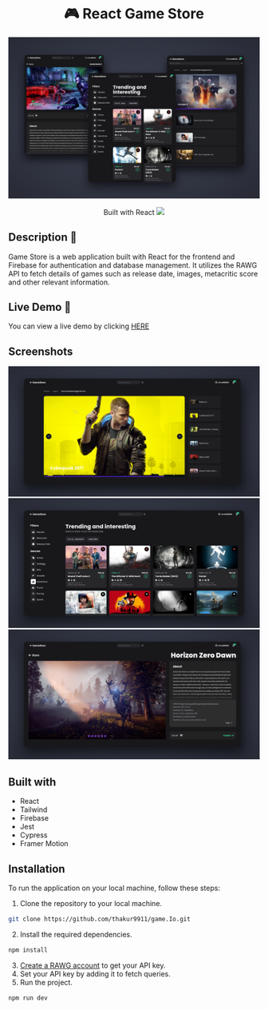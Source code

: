 <h1 align="center">🎮 React Game Store</h1>

<p align="center">
    <img src="img/showcase_1.png" alt="showcase">
</p>
<p align=center>Built with React <img src="https://skillicons.dev/icons?i=react" width="16px"></p>

## Description 📝

<p>Game Store is a web application built with React for the frontend and Firebase for authentication and database management. It utilizes the RAWG API to fetch details of games such as release date, images, metacritic score and other relevant information.</p> 

## Live Demo 🔴

<p>You can view a live demo by clicking <a href="#">HERE</a></p>

## Screenshots

![](/img/showcase_5.png)
![](/img/showcase_3.png)
![](/img/showcase_4.png)

## Built with

- React
- Tailwind
- Firebase
- Jest
- Cypress
- Framer Motion

## Installation

To run the application on your local machine, follow these steps:
  1. Clone the repository to your local machine.

```sh
git clone https://github.com/thakur9911/game.Io.git
```

2. Install the required dependencies.

```sh
npm install
```

3. [Create a RAWG account](https://rawg.io/apidocs) to get your API key.
4. Set your API key by adding it to fetch queries.
5. Run the project.

```sh
npm run dev
```
